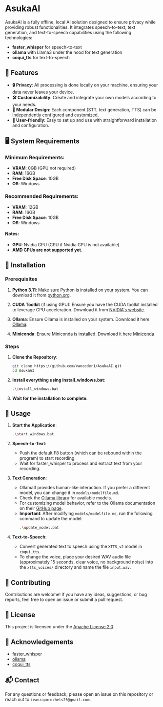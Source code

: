 # AsukaAI

AsukaAI is a fully offline, local AI solution designed to ensure privacy while providing robust functionalities. It integrates speech-to-text, text generation, and text-to-speech capabilities using the following technologies:
- **faster_whisper** for speech-to-text
- **ollama** with Llama3 under the hood for text generation
- **coqui_tts** for text-to-speech

## 🌟 Features

- **🔒 Privacy**: All processing is done locally on your machine, ensuring your data never leaves your device.
- **🛠️ Customizability**: Create and integrate your own models according to your needs.
- **🔗 Modular Design**: Each component (STT, text generation, TTS) can be independently configured and customized.
- **👥 User-friendly**: Easy to set up and use with straightforward installation and configuration.

## 🖥️ System Requirements

### Minimum Requirements:
- **VRAM**: 0GB (GPU not required)
- **RAM**: 16GB
- **Free Disk Space**: 10GB
- **OS**: Windows

### Recommended Requirements:
- **VRAM**: 12GB
- **RAM**: 16GB
- **Free Disk Space**: 10GB
- **OS**: Windows

#### Notes:
- **GPU**: Nvidia GPU (CPU if Nvidia GPU is not available).
- **AMD GPUs are not supported yet**.

## 🚀 Installation

### Prerequisites

1. **Python 3.11**: Make sure Python is installed on your system. You can download it from [python.org](https://www.python.org/).

2. **CUDA Toolkit** (if using GPU): Ensure you have the CUDA toolkit installed to leverage GPU acceleration. Download it from [NVIDIA's website](https://developer.nvidia.com/cuda-toolkit).

3. **Ollama**: Ensure Ollama is installed on your system. Download it here [Ollama](https://ollama.com/).

4. **Miniconda**: Ensure Miniconda is installed. Download it here [Miniconda](https://docs.anaconda.com/free/miniconda/index.html)

### Steps

1. **Clone the Repository**:
    ```sh
    git clone https://github.com/vancoder1/AsukaAI.git
    cd AsukaAI
    ```

2. **Install everything using install_windows.bat**:
    ```sh
    .\install_windows.bat
    ```

3. **Wait for the installation to complete**.

## 📖 Usage

1. **Start the Application**:
    ```sh
    .\start_windows.bat
    ```

2. **Speech-to-Text**:
    - Push the default F8 button (which can be rebound within the program) to start recording.
    - Wait for faster_whisper to process and extract text from your recording.

3. **Text Generation**:
    - Ollama3 provides human-like interaction. If you prefer a different model, you can change it in `models/modelfile.md`.
    - Check the [Ollama library](https://ollama.com/library) for available models.
    - For customizing model behavior, refer to the Ollama documentation on their [GitHub page](https://github.com/ollama/ollama).
    - **Important**: After modifying `models/modelfile.md`, run the following command to update the model:
      ```sh
      .\update_model.bat
      ```

4. **Text-to-Speech**:
    - Convert generated text to speech using the `XTTS_v2` model in `coqui_tts`.
    - To change the voice, place your desired WAV audio file (approximately 15 seconds, clear voice, no background noise) into the `xtts_voices/` directory and name the file `input.wav`.

## 🤝 Contributing

Contributions are welcome! If you have any ideas, suggestions, or bug reports, feel free to open an issue or submit a pull request.

## 📜 License

This project is licensed under the [Apache License 2.0](LICENSE).

## 🙏 Acknowledgements

- [faster_whisper](https://github.com/guillaumekln/faster-whisper)
- [ollama](https://github.com/ollama/ollama)
- [coqui_tts](https://github.com/coqui-ai/TTS)

## 📬 Contact

For any questions or feedback, please open an issue on this repository or reach out to `ivanzaporozhets25@gmail.com`.
